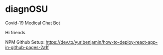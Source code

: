 # diagnOSU
Covid-19 Medical Chat Bot

Hi friends

NPM Github Setup:
https://dev.to/yuribenjamin/how-to-deploy-react-app-in-github-pages-2a1f
